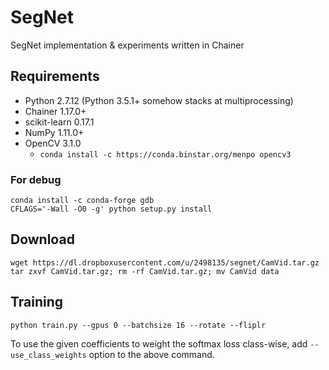 # SegNet
SegNet implementation &amp; experiments written in Chainer

## Requirements

- Python 2.7.12 (Python 3.5.1+ somehow stacks at multiprocessing)
- Chainer 1.17.0+
- scikit-learn 0.17.1
- NumPy 1.11.0+
- OpenCV 3.1.0
    - `conda install -c https://conda.binstar.org/menpo opencv3`

### For debug

```
conda install -c conda-forge gdb
CFLAGS='-Wall -O0 -g' python setup.py install
```

## Download

```
wget https://dl.dropboxusercontent.com/u/2498135/segnet/CamVid.tar.gz
tar zxvf CamVid.tar.gz; rm -rf CamVid.tar.gz; mv CamVid data
```

## Training

```
python train.py --gpus 0 --batchsize 16 --rotate --fliplr
```

To use the given coefficients to weight the softmax loss class-wise, add `--use_class_weights` option to the above command.
